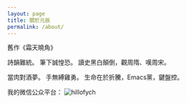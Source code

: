 ```yaml
---
layout: page
title: 關於元辰
permalink: /about/
---
```


舊作《霜天曉角》

詩韻難統。
筆下誠惶恐。
讀史黑白顛倒，觀周隋、嘆周宋。

當肉對酒夢。
手無縛雞勇。
生命在於折騰，Emacs黨，鍵盤控。


我的微信公众平台：
![hillofych](https://jianguoyun.com/c/tblv2/CJX8FxIg8ypRjx9FgU1UYqGRV-pyYoaaPtwOjgvFBNgE_LWHkIA/9U-ODwHeqAE/l)
